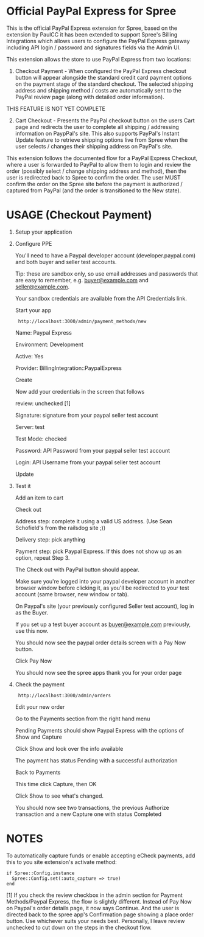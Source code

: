 # Official PayPal Express for Spree

This is the official PayPal Express extension for Spree, based on the extension by PaulCC it has been extended to support Spree's
Billing Integrations which allows users to configure the PayPal Express gateway including API login / password and signatures fields
via the Admin UI.

This extension allows the store to use PayPal Express from two locations:

  1. Checkout Payment - When configured the PayPal Express checkout button will appear alongside the standard credit card payment
  options on the payment stage of the standard checkout. The selected shipping address and shipping method / costs are automatically
  sent to the PayPal review page (along with detailed order information).

  THIS FEATURE IS NOT YET COMPLETE

  2. Cart Checkout - Presents the PayPal checkout button on the users Cart page and redirects the user to complete all shipping / addressing
  information on PaypPal's site. This also supports PayPal's Instant Update feature to retrieve shipping options live from Spree when the user
  selects / changes their shipping address on PayPal's site.

This extension follows the documented flow for a PayPal Express Checkout, where a user is forwarded to PayPal to allow them to login and review
the order (possibly select / change shipping address and method), then the user is redirected back to Spree to confirm the order. The user
MUST confirm the order on the Spree site before the payment is authorized / captured from PayPal (and the order is transitioned to the New state).

USAGE (Checkout Payment)
========================

1. Setup your application
     
2. Configure PPE

    You'll need to have a Paypal developer account (developer.paypal.com) and both buyer and seller test accounts.
  
    Tip: these are sandbox only, so use email addresses and passwords that are easy to  remember, e.g. buyer@example.com and seller@example.com.
  
    Your sandbox credentials are available from the API Credentials link.
  
    Start your app
  
        http://localhost:3000/admin/payment_methods/new
  
    Name: Paypal Express
  
    Environment: Development
  
    Active: Yes
  
    Provider: BillingIntegration::PaypalExpress
  
    Create
  
    Now add your credentials in the screen that follows
  
    review: unchecked [1]
  
    Signature: signature from your paypal seller test account
  
    Server: test
  
    Test Mode: checked
  
    Password: API Password from your paypal seller test account
  
    Login: API Username from your paypal seller test account
  
    Update

3. Test it

    Add an item to cart
  
    Check out
  
    Address step: complete it using a valid US address. (Use Sean Schofield's from the railsdog site ;))
  
    Delivery step: pick anything
  
    Payment step: pick Paypal Express. If this does not show up as an option, repeat Step 3. 
  
    The Check out with PayPal button should appear.
  
    Make sure you're logged into your paypal developer account in another browser window before clicking it, as you'll be redirected to your test account (same browser, new window or tab).
  
    On Paypal's site (your previously configured Seller test account), log in as the Buyer. 
  
    If you set up a test buyer account as buyer@example.com previously, use this now.
  
    You should now see the paypal order details screen with a Pay Now button.
  
    Click Pay Now
  
    You should now see the spree apps thank you for your order page
  

4. Check the payment

        http://localhost:3000/admin/orders
  
    Edit your new order
  
    Go to the Payments section from the right hand menu
  
    Pending Payments should show Paypal Express with the options of Show and Capture
  
    Click Show and look over the info available
  
    The payment has status Pending with a successful authorization
  
    Back to Payments
  
    This time click Capture, then OK
  
    Click Show to see what's changed. 
  
    You should now see two transactions, the previous Authorize transaction and a new Capture one with status Completed
    
NOTES
=====
    
To automatically capture funds or enable accepting eCheck payments, add this to you site extension's activate method:

    if Spree::Config.instance
      Spree::Config.set(:auto_capture => true)
    end
    
[1] If you check the review checkbox in the admin section for Payment Methods/Paypal Express, the flow is slightly different. Instead of Pay Now on Paypal's order details page, it now says Continue. And the user is directed back to the spree app's Confirmation page showing a place order button. Use whichever suits your needs best. Personally, I leave review unchecked to cut down on the steps in the checkout flow.
